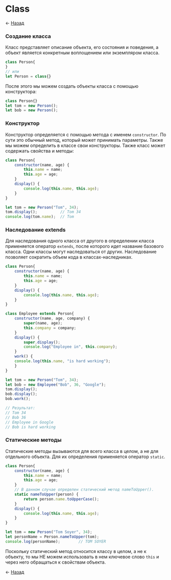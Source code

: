 # Class

← [Назад][back]

### Создание класса

Класс представляет описание объекта, его состояния и поведения, а объект является конкретным воплощением или экземпляром
класса.

```javascript
class Person{
}
// или
let Person = class{}
```

После этого мы можем создать объекты класса с помощью конструктора:

```javascript
class Person{}
let tom = new Person();
let bob = new Person();
```

### Конструктор

Конструктор определяется с помощью метода с именем `constructor`.
По сути это обычный метод, который может принимать параметры.
Также мы можем определить в классе свои конструкторы.
Также класс может содержать свойства и методы:

```javascript
class Person{
    constructor(name, age) {
        this.name = name;
        this.age = age;
    }
    display() {
        console.log(this.name, this.age);
    }
}

let tom = new Person("Tom", 34);
tom.display();          // Tom 34
console.log(tom.name);  // Tom
```

### Наследование extends

Для наследования одного класса от другого в определении класса применяется оператор `extends`, после которого идет
название базового класса.
Одни классы могут наследоваться от других.
Наследование позволяет сократить объем кода в классах-наследниках.

```javascript
class Person{
    constructor(name, age) {
        this.name = name;
        this.age = age;
    }
    display() {
        console.log(this.name, this.age);
    }
}

class Employee extends Person{
    constructor(name, age, company) {
        super(name, age);
        this.company = company;
    }
    display() {
        super.display();
        console.log("Employee in", this.company);
    }
    work() {
    console.log(this.name, "is hard working");
    }
}

let tom = new Person("Tom", 34);
let bob = new Employee("Bob", 36, "Google");
tom.display();
bob.display();
bob.work();

// Результат:
// Tom 34
// Bob 36
// Employee in Google
// Bob is hard working
```

### Статические методы

Статические методы вызываются для всего класса в целом, а не для отдельного объекта.
Для их определения применяется оператор `static`.

```javascript
class Person{
    constructor(name, age) {
        this.name = name;
        this.age = age;
    }
    // В данном случае определен статический метод nameToUpper().
    static nameToUpper(person) {
        return person.name.toUpperCase();
    }
    display() {
        console.log(this.name, this.age);
    }
}

let tom = new Person("Tom Soyer", 34);
let personName = Person.nameToUpper(tom);
console.log(personName);        // TOM SOYER
```

Поскольку статический метод относится классу в целом, а не к объекту, то мы НЕ можем использовать в нем ключевое
слово `this` и через него обращаться к свойствам объекта.

← [Назад][back]

[back]: <../.> "Назад к оглавлению"